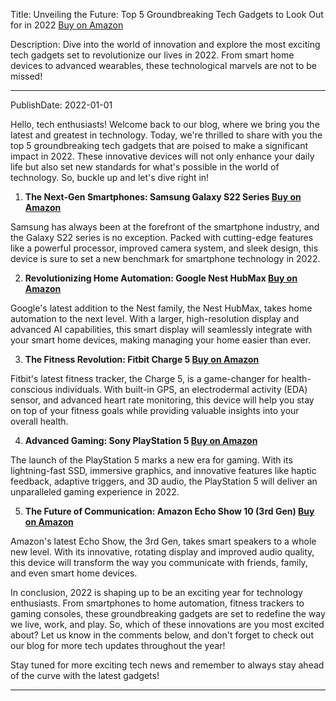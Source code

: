  Title: Unveiling the Future: Top 5 Groundbreaking Tech Gadgets to Look Out for in 2022 [Buy on Amazon](https://amzn.to/3u3nzJV)

Description: Dive into the world of innovation and explore the most exciting tech gadgets set to revolutionize our lives in 2022. From smart home devices to advanced wearables, these technological marvels are not to be missed!

---

PublishDate: 2022-01-01

Hello, tech enthusiasts! Welcome back to our blog, where we bring you the latest and greatest in technology. Today, we're thrilled to share with you the top 5 groundbreaking tech gadgets that are poised to make a significant impact in 2022. These innovative devices will not only enhance your daily life but also set new standards for what's possible in the world of technology. So, buckle up and let's dive right in!

1. **The Next-Gen Smartphones: Samsung Galaxy S22 Series [Buy on Amazon](https://amzn.to/3u3nzJV)**

Samsung has always been at the forefront of the smartphone industry, and the Galaxy S22 series is no exception. Packed with cutting-edge features like a powerful processor, improved camera system, and sleek design, this device is sure to set a new benchmark for smartphone technology in 2022.

2. **Revolutionizing Home Automation: Google Nest HubMax [Buy on Amazon](https://amzn.to/3u3nzJV)**

Google's latest addition to the Nest family, the Nest HubMax, takes home automation to the next level. With a larger, high-resolution display and advanced AI capabilities, this smart display will seamlessly integrate with your smart home devices, making managing your home easier than ever.

3. **The Fitness Revolution: Fitbit Charge 5 [Buy on Amazon](https://amzn.to/3u3nzJV)**

Fitbit's latest fitness tracker, the Charge 5, is a game-changer for health-conscious individuals. With built-in GPS, an electrodermal activity (EDA) sensor, and advanced heart rate monitoring, this device will help you stay on top of your fitness goals while providing valuable insights into your overall health.

4. **Advanced Gaming: Sony PlayStation 5 [Buy on Amazon](https://amzn.to/3u3nzJV)**

The launch of the PlayStation 5 marks a new era for gaming. With its lightning-fast SSD, immersive graphics, and innovative features like haptic feedback, adaptive triggers, and 3D audio, the PlayStation 5 will deliver an unparalleled gaming experience in 2022.

5. **The Future of Communication: Amazon Echo Show 10 (3rd Gen) [Buy on Amazon](https://amzn.to/3u3nzJV)**

Amazon's latest Echo Show, the 3rd Gen, takes smart speakers to a whole new level. With its innovative, rotating display and improved audio quality, this device will transform the way you communicate with friends, family, and even smart home devices.

In conclusion, 2022 is shaping up to be an exciting year for technology enthusiasts. From smartphones to home automation, fitness trackers to gaming consoles, these groundbreaking gadgets are set to redefine the way we live, work, and play. So, which of these innovations are you most excited about? Let us know in the comments below, and don't forget to check out our blog for more tech updates throughout the year!

Stay tuned for more exciting tech news and remember to always stay ahead of the curve with the latest gadgets!

---